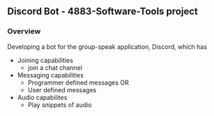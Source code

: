 ## Discord Bot - 4883-Software-Tools project

### Overview

Developing a bot for the group-speak application, Discord, which has

- Joining capabilities
    - join a chat channel
- Messaging capabilities
    - Programmer defined messages OR
    - User defined messages
- Audio capabilites
    - Play snippets of audio
